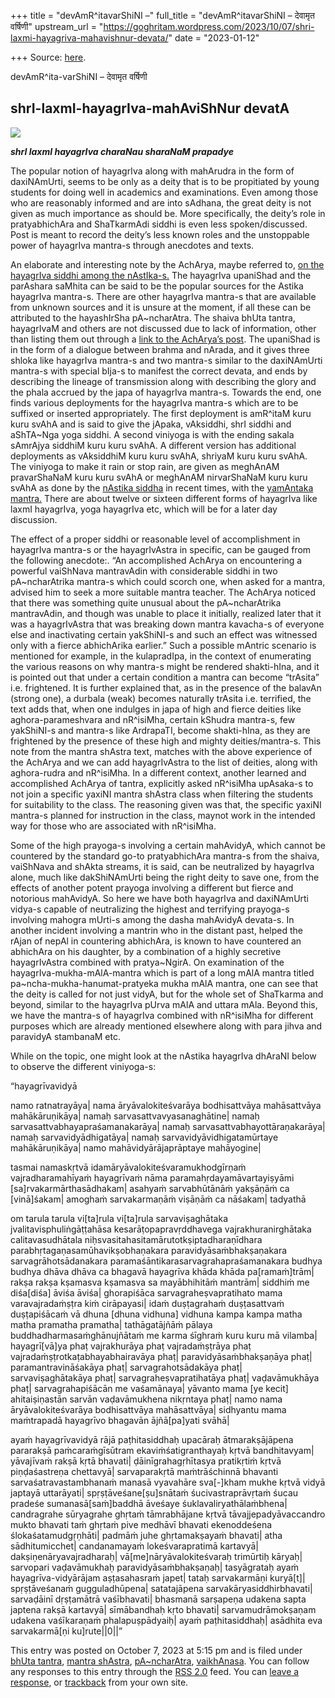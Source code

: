 +++
title = "devAmR^itavarShiNI –"
full_title = "devAmR^itavarShiNI – देवामृत वर्षिणी"
upstream_url = "https://goghritam.wordpress.com/2023/10/07/shri-laxmi-hayagriva-mahavishnur-devata/"
date = "2023-01-12"

+++
Source: [here](https://goghritam.wordpress.com/2023/10/07/shri-laxmi-hayagriva-mahavishnur-devata/).

devAmR^ita-varShiNI – देवामृत वर्षिणी

## shrI-laxmI-hayagrIva-mahAviShNur devatA

[![](https://goghritam.files.wordpress.com/2023/10/image-3.png?w=793)](https://goghritam.files.wordpress.com/2023/10/image-3.png)

***shrI laxmI hayagrIva charaNau sharaNaM prapadye***

The popular notion of hayagrIva along with mahArudra in the form of daxiNAmUrti, seems to be only as a deity that is to be propitiated by young students for doing well in academics and examinations. Even among those who are reasonably informed and are into sAdhana, the great deity is not given as much importance as should be. More specifically, the deity’s role in pratyabhichAra and ShaTkarmAdi siddhi is even less spoken/discussed. Post is meant to record the deity’s less known roles and the unstoppable power of hayagrIva mantra-s through anecdotes and texts.

An elaborate and interesting note by the AchArya, maybe referred to, [on the hayagrIva siddhi among the nAstIka-s.](https://manasataramgini.wordpress.com/2011/06/26/notes-on-hayagriva-siddhi-among-the-nastika-s/) The hayagrIva upaniShad and the parAshara saMhita can be said to be the popular sources for the Astika hayagrIva mantra-s. There are other hayagrIva mantra-s that are available from unknown sources and it is unsure at the moment, if all these can be attributed to the hayashIrSha pA~ncharAtra. The shaiva bhUta tantra, hayagrIvaM and others are not discussed due to lack of information, other than listing them out through a [link to the AchArya’s post](https://manasataramgini.wordpress.com/2005/03/26/the-primary-tantras-of-rudra/). The upaniShad is in the form of a dialogue between brahma and nArada, and it gives three shloka like hayagrIva mantra-s and two mantra-s similar to the daxiNAmUrti mantra-s with special bIja-s to manifest the correct devata, and ends by describing the lineage of transmission along with describing the glory and the phala accrued by the japa of hayagrIva mantra-s. Towards the end, one finds various deployments for the hayagrIva mantra-s which are to be suffixed or inserted appropriately. The first deployment is amR^itaM kuru kuru svAhA and is said to give the jApaka, vAksiddhi, shrI siddhi and aShTA~Nga yoga siddhi. A second viniyoga is with the ending sakala sAmrAjya siddhiM kuru kuru svAhA. A different version has additional deployments as vAksiddhiM kuru kuru svAhA, shriyaM kuru kuru svAhA. The viniyoga to make it rain or stop rain, are given as meghAnAM pravarShaNaM kuru kuru svAhA or meghAnAM nirvarShaNaM kuru kuru svAhA as done by the [nAstika siddha](https://youtu.be/dR8Ow-zhY5M?t=795) in recent times, with the [yamAntaka mantra.](https://manasataramgini.wordpress.com/2006/07/23/the-samkshipta-bhairava-mantra/) There are about twelve or sixteen different forms of hayagrIva like laxmI hayagrIva, yoga hayagrIva etc, which will be for a later day discussion.

The effect of a proper siddhi or reasonable level of accomplishment in hayagrIva mantra-s or the hayagrIvAstra in specific, can be gauged from the following anecdote:. “An accomplished AchArya on encountering a powerful vaiShNava mantravAdin with considerable siddhi in two pA~ncharAtrika mantra-s which could scorch one, when asked for a mantra, advised him to seek a more suitable mantra teacher. The AchArya noticed that there was something quite unusual about the pA~ncharAtrika mantravAdin, and though was unable to place it initially, realized later that it was a hayagrIvAstra that was breaking down mantra kavacha-s of everyone else and inactivating certain yakShiNI-s and such an effect was witnessed only with a fierce abhichArika earlier.” Such a possible mAntric scenario is mentioned for example, in the kulapradIpa, in the context of enumerating the various reasons on why mantra-s might be rendered shakti-hIna, and it is pointed out that under a certain condition a mantra can become “trAsita” i.e. frightened. It is further explained that, as in the presence of the balavAn (strong one), a durbala (weak) becomes naturally trAsita i.e. terrified, the text adds that, when one indulges in japa of high and fierce deities like aghora-parameshvara and nR^isiMha, certain kShudra mantra-s, few yakShiNI-s and mantra-s like ArdrapaTI, become shakti-hIna, as they are frightened by the presence of these high and mighty deities/mantra-s. This note from the mantra shAstra text, matches with the above experience of the AchArya and we can add hayagrIvAstra to the list of deities, along with aghora-rudra and nR^isiMha. In a different context, another learned and accomplished AchArya of tantra, explicitly asked nR^isiMha upAsaka-s to not join a specific yaxiNI mantra shAstra class when filtering the students for suitability to the class. The reasoning given was that, the specific yaxiNI mantra-s planned for instruction in the class, maynot work in the intended way for those who are associated with nR^isiMha.

Some of the high prayoga-s involving a certain mahAvidyA, which cannot be countered by the standard go-to pratyabhichAra mantra-s from the shaiva, vaiShNava and shAkta streams, it is said, can be neutralized by hayagrIva alone, much like dakShiNAmUrti being the right deity to save one, from the effects of another potent prayoga involving a different but fierce and notorious mahAvidyA. So here we have both hayagrIva and daxiNAmUrti vidya-s capable of neutralizing the highest and terrifying prayoga-s involving mahogra mUrti-s among the dasha mahAvidyA devata-s. In another incident involving a mantrin who in the distant past, helped the rAjan of nepAl in countering abhichAra, is known to have countered an abhichAra on his daughter, by a combination of a highly secretive hayagrIvAstra combined with pratya~NgirA. On examination of the hayagrIva-mukha-mAlA-mantra which is part of a long mAlA mantra titled pa~ncha-mukha-hanumat-pratyeka mukha mAlA mantra, one can see that the deity is called for not just vidyA, but for the whole set of ShaTkarma and beyond, similar to the hayagrIva pUrva mAlA and uttara mAla. Beyond this, we have the mantra-s of hayagrIva combined with nR^isiMha for different purposes which are already mentioned elsewhere along with para jihva and paravidyA stambanaM etc.

While on the topic, one might look at the nAstika hayagrIva dhAraNI below to observe the different viniyoga-s:

“hayagrīvavidyā

namo ratnatrayāya\| nama āryāvalokiteśvarāya bodhisattvāya mahāsattvāya mahākāruṇikāya\| namaḥ sarvasattvavyasanaghātine\| namaḥ sarvasattvabhayapraśamanakarāya\| namaḥ sarvasattvabhayottāraṇakarāya\| namaḥ sarvavidyādhigatāya\| namaḥ sarvavidyāvidhigatamūrtaye mahākāruṇikāya\| namo mahāvidyārājaprāptaye mahāyogine\|

tasmai namaskṛtvā idamāryāvalokiteśvaramukhodgīrṇaṁ vajradharamahīyaṁ hayagrīvaṁ nāma paramahṛdayamāvartayiṣyāmi \[sa\]rvakarmārthasādhakam\| asahyaṁ sarvabhūtānāṁ yakṣāṇāṁ ca \[vinā\]śakam\| amoghaṁ sarvakarmaṇāṁ viṣāṇāṁ ca nāśakam\| tadyathā

om tarula tarula vi\[ta\]rula vi\[ta\]rula sarvaviṣaghātaka jvalitavisphuliṅgāṭṭahāsa kesarāṭopapravṛddhavega vajrakhuranirghātaka calitavasudhātala niḥsvasitahasitamārutotkṣiptadharaṇīdhara parabhṛtagaṇasamūhavikṣobhaṇakara paravidyāsaṁbhakṣaṇakara sarvagrāhotsādanakara paramaśāntikarasarvagrahapraśamanakara budhya budhya dhāva dhāva ca bhagavā hayagrīva khāda khāda pa\[ramaṁ\]trām\| rakṣa rakṣa kṣamasva kṣamasva sa mayābhihitāṁ mantrām\| siddhiṁ me diśa\[diśa\] āviśa āviśa\| ghorapiśāca sarvagraheṣvapratihato mama varavajradaṁṣṭra kiṁ cirāpayasi\| idaṁ duṣṭagrahaṁ duṣṭasattvaṁ duṣṭapiśācaṁ vā dhuna \[dhuna vidhuna\] vidhuna kampa kampa matha matha pramatha pramatha\| tathāgatājñāṁ pālaya buddhadharmasaṁghānujñātaṁ me karma śīghraṁ kuru kuru mā vilamba\| hayagrī\[vā\]ya phaṭ vajrakhurāya phaṭ vajradaṁṣṭrāya phaṭ vajradaṁṣṭrotkaṭabhayabhairavāya phaṭ\| paravidyāsaṁbhakṣaṇāya phaṭ\| paramantravināśakāya phaṭ\| sarvagrahotsādakāya phaṭ\| sarvaviṣaghātakāya phaṭ\| sarvagraheṣvapratihatāya phaṭ\| vaḍavāmukhāya phaṭ\| sarvagrahapiśācān me vaśamānaya\| yāvanto mama \[ye kecit\] ahitaiṣiṇastān sarvān vaḍavāmukhena nikṛntaya phaṭ\| namo nama āryāvalokiteśvarāya bodhisattvāya mahāsattvāya\| sidhyantu mama maṁtrapadā hayagrīvo bhagavān ājñā\[pa\]yati svāhā\|

ayaṁ hayagrīvavidyā rājā paṭhitasiddhaḥ upacāraḥ ātmarakṣājāpena pararakṣā paṁcaraṁgīsūtram ekaviṁśatigranthayaḥ kṛtvā bandhitavyam\| yāvajīvaṁ rakṣā kṛtā bhavati\| ḍāinīgrahagṛhītasya pratikṛtiṁ kṛtvā piṇḍaśastreṇa chettavyā\| sarvaparakṛtā maṁtrāśchinnā bhavanti sarvaśatravastambhanaṁ manasā vyavahāre sva\[-\]kham mukhe kṛtvā vidyā japtayā uttarāyati\| spṛṣṭāveśane\[ṣu\]snātaṁ śucivastraprāvṛtaṁ śucau pradeśe sumanasā\[saṁ\]baddhā āveśaye śuklavaliryathālaṁbhena\| candragrahe sūryagrahe ghṛtaṁ tāmrabhājane kṛtvā tāvajjepadyāvaccandro mukto bhavati taṁ ghṛtaṁ pive medhāvī bhavati ekenoddeśena ślokaśatamudgṛṇhāti\| padmāṁ juhe ghṛtamakṣayaṁ bhavati\| atha sādhitumicchet\| candanamayaṁ lokeśvarapratimā kartavyā\| dakṣiṇenāryavajradharaḥ\| vā\[me\]nāryāvalokiteśvaraḥ trimūrtiḥ kāryaḥ\| sarvopari vaḍavāmukhaḥ paravidyāsaṁbhakṣaṇaḥ\| tasyāgrataḥ ayaṁ hayagrīva-vidyārājam aṣṭasahasraṁ japet\| tataḥ sarvakarmāṇi kuryā\[t\]\| spṛṣṭāveśanaṁ gugguladhūpena\| satatajāpena sarvakāryasiddhirbhavati\| sarvaḍāinī dṛṣṭamātrā vaśībhavati\| bhasmanā sarṣapeṇa udakena sapta japtena rakṣā kartavyā\| sīmābandhaḥ kṛto bhavati\| sarvamudrāmokṣaṇam udakena vaśīkaraṇaṁ phalapuṣpādyaiḥ\| ayaṁ paṭhitasiddhaḥ\| asādhita eva sarvakarmā\[ṇi ku\]rute\|\|0\|\|”

This entry was posted on October 7, 2023 at 5:15 pm and is filed under [bhUta tantra](https://goghritam.wordpress.com/category/shaiva/bhuta-tantra/), [mantra shAstra](https://goghritam.wordpress.com/category/mantra-shastra/), [pA~ncharAtra](https://goghritam.wordpress.com/category/vaishnava/pancharatra/), [vaikhAnasa](https://goghritam.wordpress.com/category/vaishnava/vaikhanasa/). You can follow any responses to this entry through the [RSS 2.0](https://goghritam.wordpress.com/2023/10/07/shri-laxmi-hayagriva-mahavishnur-devata/feed/) feed. You can [leave a response](#respond), or [trackback](https://goghritam.wordpress.com/2023/10/07/shri-laxmi-hayagriva-mahavishnur-devata/trackback/) from your own site.

